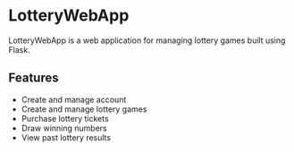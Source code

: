 # LotteryWebApp

LotteryWebApp is a web application for managing lottery games built using Flask.

## Features

- Create and manage account
- Create and manage lottery games
- Purchase lottery tickets
- Draw winning numbers
- View past lottery results
